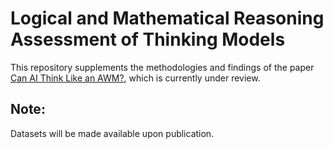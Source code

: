 # Logical and Mathematical Reasoning Assessment of Thinking Models
This repository supplements the methodologies and findings of the paper [Can AI Think Like an AWM?](), which is currently under review.

## Note:
Datasets will be made available upon publication.

